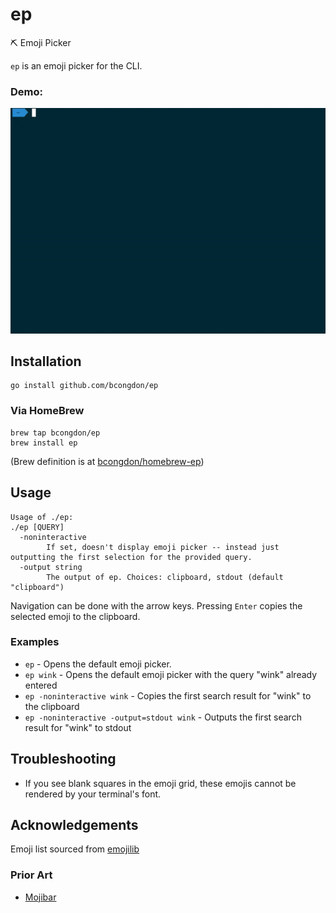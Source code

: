 # ep

⛏ Emoji Picker

`ep` is an emoji picker for the CLI.

### Demo:

![](demo.gif)

## Installation

```
go install github.com/bcongdon/ep
```

### Via HomeBrew

```
brew tap bcongdon/ep
brew install ep
```

(Brew definition is at
[bcongdon/homebrew-ep](https://github.com/bcongdon/homebrew-ep))

## Usage

```
Usage of ./ep:
./ep [QUERY]
  -noninteractive
    	If set, doesn't display emoji picker -- instead just outputting the first selection for the provided query.
  -output string
    	The output of ep. Choices: clipboard, stdout (default "clipboard")
```

Navigation can be done with the arrow keys. Pressing `Enter` copies the selected
emoji to the clipboard.

### Examples

- `ep` - Opens the default emoji picker.
- `ep wink` - Opens the default emoji picker with the query "wink" already
  entered
- `ep -noninteractive wink` - Copies the first search result for "wink" to the
  clipboard
- `ep -noninteractive -output=stdout wink` - Outputs the first search result for
  "wink" to stdout

## Troubleshooting

- If you see blank squares in the emoji grid, these emojis cannot be rendered by
  your terminal's font.

## Acknowledgements

Emoji list sourced from [emojilib](https://github.com/muan/emojilib)

### Prior Art

- [Mojibar](https://github.com/muan/mojibar)
